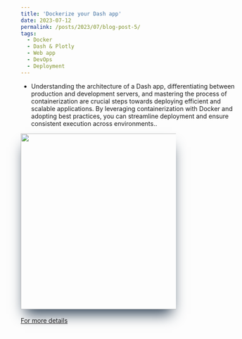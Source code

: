 ```yaml
---
title: 'Dockerize your Dash app'
date: 2023-07-12
permalink: /posts/2023/07/blog-post-5/
tags:
  - Docker
  - Dash & Plotly
  - Web app
  - DevOps
  - Deployment
---
```

- Understanding the architecture of a Dash app, differentiating between production and development servers, and mastering the process of containerization are crucial steps towards deploying efficient and scalable applications. By leveraging containerization with Docker and adopting best practices, you can streamline deployment and ensure consistent execution across environments.. <br>
 <div style="width:70%">
  <img style="box-shadow: rgb(38, 57, 77) 0px 20px 30px -10px;height:400px" src="https://miro.medium.com/v2/resize:fit:720/format:webp/1*wUSz0mGLUYN_8M-qstzzzA.png">
</div><br>
<a href="https://medium.com/@yahyasghiouri1998/dockerize-your-dash-app-f502275475fa">For more details</a>

